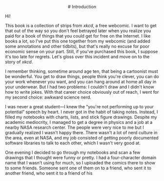 <div align="center">
# Introduction
</div>

Hi!

This book is a collection of strips from <i>xkcd</i>, a free webcomic. I want to get that out of the way so you don't feel betrayed later when you realize you paid for a book of things that you could get for free on the Internet. I like books a lot, so I've put this one together from my webcomic (and added some annotations and other tidbits), but that's really no excuse for poor economic sense on your part. Still, if you've purchased this book, I suppose it's too late for regrets. Let's gloss over this incident and move on to the story of <i>xkcd</i>.

I remember thinking, sometime around age ten, that being a cartoonist must be wonderful. You get to draw things, people think you're clever, you can do your work whenever you want, and you can hang around at home all day in your underwear. But I had two problems: I couldn't draw and I didn't know how to write jokes. With that career choice obviously out of reach, I went for my second choice: awkward science nerd.

I was never a great student&mdash;I knew the “you're not performing up to your potential” speech by heart. I never got in the habit of taking notes. Instead, I filled my notebooks with charts, lists, and stick figure drawings. Despite my academic mediocrity, I managed to get a degree in physics and a job at a nearby NASA research center. The people were very nice to me but I gradually realized I wasn't happy there. There wasn't a lot of nerd culture in the area, even at NASA, and my job consisted of getting poorly documented software libraries to talk to each other, which I wasn't very good at.

One evening I decided to go through my notebooks and scan a few drawings that I thought were funny or pretty. I had a four-character domain name that I wasn't using for much, so I uploaded the comics there to show to some friends. Someone sent one of them on to a friend, who sent it to another friend, who sent it to a friend of his
